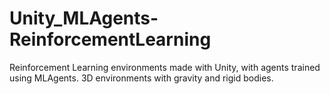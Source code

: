 # Unity_MLAgents-ReinforcementLearning
Reinforcement Learning environments made with Unity, with agents trained using MLAgents. 3D environments with gravity and rigid bodies.
